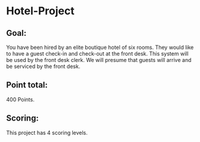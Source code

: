 # Hotel-Project

## Goal:
You have been hired by an elite boutique hotel of six rooms. They would like to have a guest check-in and check-out at the front desk. This system will be used by the front desk clerk. We will presume that guests will arrive and be serviced by the front desk.

## Point total: 
400 Points.

## Scoring:
This project has 4 scoring levels.